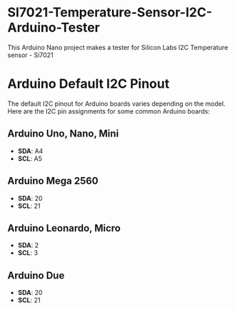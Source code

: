 # SI7021-Temperature-Sensor-I2C-Arduino-Tester
This Arduino Nano project makes a tester for Silicon Labs I2C Temperature sensor - Si7021

# Arduino Default I2C Pinout

The default I2C pinout for Arduino boards varies depending on the model. Here are the I2C pin assignments for some common Arduino boards:

## Arduino Uno, Nano, Mini
- **SDA**: A4
- **SCL**: A5

## Arduino Mega 2560
- **SDA**: 20
- **SCL**: 21

## Arduino Leonardo, Micro
- **SDA**: 2
- **SCL**: 3

## Arduino Due
- **SDA**: 20
- **SCL**: 21
